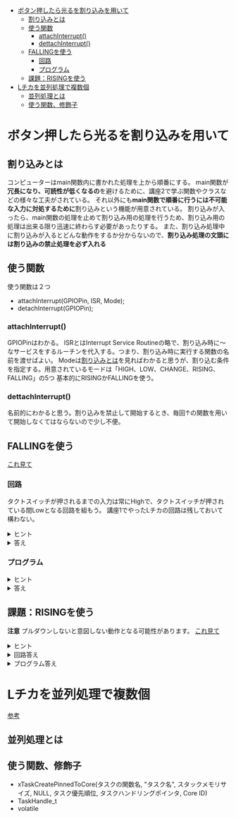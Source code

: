 
- [ボタン押したら光るを割り込みを用いて](#ボタン押したら光るを割り込みを用いて)
  - [割り込みとは](#割り込みとは)
  - [使う関数](#使う関数)
    - [attachInterrupt()](#attachinterrupt)
    - [dettachInterrupt()](#dettachinterrupt)
  - [FALLINGを使う](#fallingを使う)
    - [回路](#回路)
    - [プログラム](#プログラム)
  - [課題：RISINGを使う](#課題risingを使う)
- [Lチカを並列処理で複数個](#lチカを並列処理で複数個)
  - [並列処理とは](#並列処理とは)
  - [使う関数、修飾子](#使う関数修飾子)


# ボタン押したら光るを割り込みを用いて
## 割り込みとは

コンピューターはmain関数内に書かれた処理を上から順番にする。
main関数が**冗長になり、可読性が低くなるの**を避けるために、講座2で学ぶ関数やクラスなどの様々な工夫がされている。
それ以外にも**main関数で順番に行うには不可能な入力に対処するために**割り込みという機能が用意されている。
割り込みが入ったら、main関数の処理を止めて割り込み用の処理を行うため、割り込み用の処理は出来る限り迅速に終わらす必要があったりする。
また、割り込み処理中に割り込みが入るとどんな動作をするか分からないので、**割り込み処理の文頭には割り込みの禁止処理を必ず入れる**

## 使う関数
使う関数は２つ
* attachInterrupt(GPIOPin, ISR, Mode);
* detachInterrupt(GPIOPin);

### attachInterrupt()
GPIOPinはわかる。
ISRとはInterrupt Service Routineの略で、割り込み時に〜なサービスをするルーチンを代入する。つまり、割り込み時に実行する関数の名前を渡せばよい。
Modeは[割り込みとは](#割り込みとは)を見ればわかると思うが、割り込む条件を指定する。用意されているモードは「HIGH、LOW、CHANGE、RISING、FALLING」の5つ
基本的にRISINGかFALLINGを使う。

### dettachInterrupt()
名前的にわかると思う。割り込みを禁止して開始するとき、毎回↑の関数を用いて開始しなくてはならないので少し不便。

## FALLINGを使う
[これ見て](https://labo.mycabin.net/electronics-programming/arduino-esp32/781/)
### 回路
タクトスイッチが押されるまでの入力は常にHighで、タクトスイッチが押されている間Lowとなる回路を組もう。
講座1でやったLチカの回路は残しておいて構わない。

<details>
<summary>ヒント</summary>

</details>

<details>
<summary>答え</summary>



</details>

### プログラム
<details>
<summary>ヒント</summary>

</details>

<details>
<summary>答え</summary>

```cpp
#include <Arduino.h>

constexpr uint8_t sw = 32;
constexpr uint8_t led = 26;

void pushed(){
    dettachInterrupt(sw);
    digitalWrite(led, HIGH);
    delay(500);

    attachInterrupt(sw, pushed, FALLING);
}

void u_main(){
    // シリアル通信を開始
	Serial.begin(115200);

	pinMode(sw, INPUT);
	pinMode(led, OUTPUT);

    attachInterrupt(sw, pushed, FALLING);

    while(1){
        digitalWrite(led, LOW);
    }
}

void setup() { u_main(); }
void loop(){}
```

</details>

## 課題：RISINGを使う

**注意**
プルダウンしないと意図しない動作となる可能性があります。
[これ見て](https://voltechno.com/blog/pullup-pulldown/)

<details>
<summary>ヒント</summary>

</details>

<details>
<summary>回路答え</summary>

</details>

<details>
<summary>プログラム答え</summary>

```cpp
#include <Arduino.h>

constexpr uint8_t sw = 32;
constexpr uint8_t led = 26;

void pushed(){
    dettachInterrupt(sw);
    digitalWrite(led, HIGH);
    delay(500);

    attachInterrupt(sw, pushed, RISING);
}

void u_main(){
    // シリアル通信を開始
	Serial.begin(115200);

	pinMode(sw, INPUT);
	pinMode(led, OUTPUT);

    attachInterrupt(sw, pushed, RISING);

    while(1){
        digitalWrite(led, LOW);
    }
}

void setup() { u_main(); }
void loop(){}
```
</details>

# Lチカを並列処理で複数個
[参考](https://qiita.com/Ninagawa_Izumi/items/5c3a9d40996836bd825f)

## 並列処理とは

## 使う関数、修飾子
* xTaskCreatePinnedToCore(タスクの関数名, "タスク名", スタックメモリサイズ, NULL, タスク優先順位, タスクハンドリングポインタ, Core ID)
* TaskHandle_t
* volatile